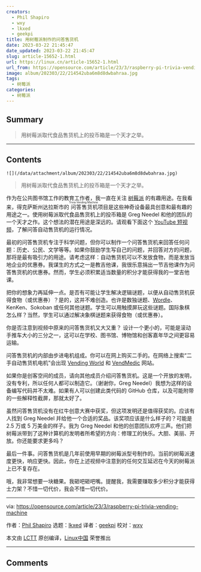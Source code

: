 ```yaml
---
creators:
  - Phil Shapiro
  - wxy
  - lkxed
  - geekpi
title: 用树莓派制作的问答售货机
date: 2023-03-22 21:45:47
date_updated: 2023-03-22 21:45:47
slug: article-15652-1.html
url: https://linux.cn/article-15652-1.html
url_from: https://opensource.com/article/23/3/raspberry-pi-trivia-vending-machine
image: album/202303/22/214542uba6m8d8dwbahraa.jpg
tags:
  - 树莓派
categories:
  - 树莓派
---
```


## Summary

> 用树莓派取代食品售货机上的投币箱是一个天才之举。

***

<!-- more -->

## Contents

`![](/data/attachment/album/202303/22/214542uba6m8d8dwbahraa.jpg)`

> 
> 用树莓派取代食品售货机上的投币箱是一个天才之举。
> 
> 
> 

作为在公共图书馆工作的教育工作者，我一直在关注 [树莓派](https://opensource.com/resources/raspberry-pi) 的有趣用途。在我看来，得克萨斯州达拉斯市的<ruby> 问答售货机 <rt>  Trivia Vending Machine </rt></ruby>项目是这些神奇设备最具创意和最有趣的用途之一。使用树莓派取代食品售货机上的投币箱是 Greg Needel 和他的团队的一个天才之作。这个想法的潜在用途是深远的。请观看下面这个 [YouTube 短视频](https://www.youtube.com/watch?v=pDOhk-YAhys)，了解问答自动售货机的运行情况。

最初的问答售货机专注于科学问题，但你可以制作一个问答售货机来回答任何问题：历史、公民、文学等等。如果你鼓励学生写自己的问题，并回答对方的问题，那将是最有吸引力的用途。请考虑这样：自动售货机可以不发放食物，而是发放当地企业的优惠券。我谋生的方式之一是教吉他课，我很乐意捐出一节吉他课作为问答售货机的优惠券。然而，学生必须积累适当数量的积分才能获得我的一堂吉他课。

把你的想象力再延伸一点。是否有可能让学生解决逻辑谜题，以便从自动售货机获得食物（或优惠券）？是的，这并不难创造。也许是数独谜题、[Wordle](https://opensource.com/article/22/1/word-game-linux-command-line)、KenKen、Sokoban 或任何其他谜题。学生可以用触摸屏玩这些谜题。国际象棋怎么样？当然，学生可以通过解决象棋谜题来获得食物（或优惠券）。

你是否注意到视频中原来的问答售货机又大又重？ 设计一个更小的，可能是滚动手推车大小的三分之一，这可以在学校、图书馆、博物馆和创客嘉年华之间更容易运输。

问答售货机的内部由步进电机组成。你可以在网上购买二手的。在网络上搜索“二手自动售货机电机”会出现 [Vending World](https://vendingworld.com/small-vending-parts/vending-machine-motors-small-parts) 和 [VendMedic](https://www.vendmedic.com/product-category/vending-parts/vend-motors/) 网站。

如果你是创客空间的成员，请向其他成员介绍问答售货机。这是一个开放的发明，没有专利，所以任何人都可以制造它。（谢谢你，Greg Needel）我想为这样的设备编写代码并不太难。如果有人可以创建此类代码的 GitHub 仓库，以及可能附带的一些解释性截屏，那就太好了。

虽然问答售货机没有在红牛创意大赛中获奖，但这项发明还是值得获奖的。应该有人找到 Greg Needel 并给他一个合适的奖品。该奖项应该是什么样子的？可能是 2.5 万或 5 万美金的样子。我为 Greg Needel 和他的创意团队欢呼三声。他们把树莓派带到了这种计算机的发明者所希望的方向：修理工的快乐。大胆、美丽、开放。你还能要求更多吗？

最后一件事。问答售货机是几年前使用早期的树莓派型号制作的。当前的树莓派速度更快，响应更快。因此，你在上述视频中注意到的任何交互延迟在今天的树莓派上已不复存在。

哦，我非常想要一块糖果。我砸吧砸吧嘴。提醒我，我需要赚取多少积分才能获得士力架？不惜一切代价，我会不惜一切代价。

---

via: <https://opensource.com/article/23/3/raspberry-pi-trivia-vending-machine>

作者：[Phil Shapiro](https://opensource.com/users/pshapiro) 选题：[lkxed](https://github.com/lkxed/) 译者：[geekpi](https://github.com/geekpi) 校对：[wxy](https://github.com/wxy)

本文由 [LCTT](https://github.com/LCTT/TranslateProject) 原创编译，[Linux中国](https://linux.cn/) 荣誉推出

***

## Comments
